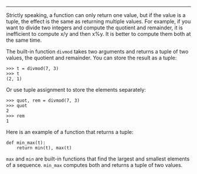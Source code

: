 -----------------------

Strictly speaking, a function can only return one value, but if the value is a tuple, the effect is the same as returning multiple values. For example, if you want to divide two integers and compute the quotient and remainder, it is inefficient to compute <span>x/y</span> and then <span>x%y</span>. It is better to compute them both at the same time.

The built-in function <span>`divmod`</span> takes two arguments and returns a tuple of two values, the quotient and remainder. You can store the result as a tuple:

    >>> t = divmod(7, 3)
    >>> t
    (2, 1)

Or use tuple assignment to store the elements separately:

    >>> quot, rem = divmod(7, 3)
    >>> quot
    2
    >>> rem
    1

Here is an example of a function that returns a tuple:

    def min_max(t):
        return min(t), max(t)

<span>`max`</span> and <span>`min`</span> are built-in functions that find the largest and smallest elements of a sequence. `min_max` computes both and returns a tuple of two values.

